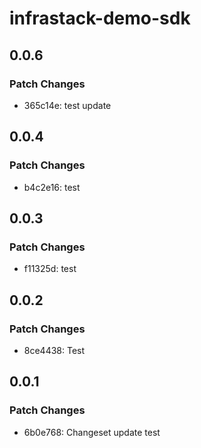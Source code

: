 # infrastack-demo-sdk

## 0.0.6

### Patch Changes

- 365c14e: test update

## 0.0.4

### Patch Changes

- b4c2e16: test

## 0.0.3

### Patch Changes

- f11325d: test

## 0.0.2

### Patch Changes

- 8ce4438: Test

## 0.0.1

### Patch Changes

- 6b0e768: Changeset update test

